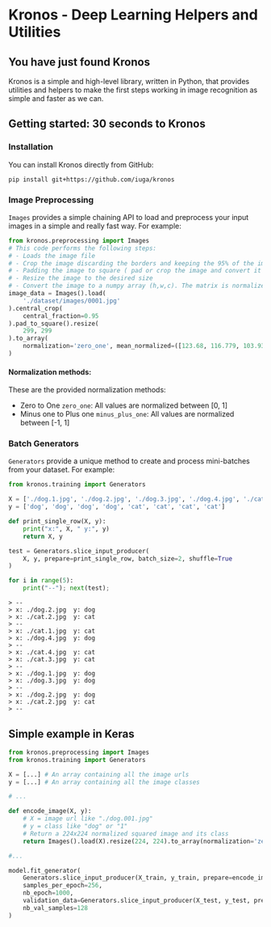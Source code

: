 # Kronos - Deep Learning Helpers and Utilities

## You have just found Kronos
Kronos is a simple and high-level library, written in Python, that provides utilities and helpers to make the first steps working in image recognition as simple and faster as we can.

## Getting started: 30 seconds to Kronos
### Installation
You can install Kronos directly from GitHub:
```
pip install git+https://github.com/iuga/kronos
```

### Image Preprocessing

`Images` provides a simple chaining API to load and preprocess your input images in a simple and really fast way. For example:

```python
from kronos.preprocessing import Images
# This code performs the following steps:
# - Loads the image file
# - Crop the image discarding the borders and keeping the 95% of the image.
# - Padding the image to square ( pad or crop the image and convert it to a square image without change the ratio)
# - Resize the image to the desired size
# - Convert the image to a numpy array (h,w,c). The matrix is normalized (between 0 and 1) and the mean of each channel is substracted
image_data = Images().load(
    './dataset/images/0001.jpg'
).central_crop(
    central_fraction=0.95
).pad_to_square().resize(
    299, 299
).to_array(
    normalization='zero_one', mean_normalized=([123.68, 116.779, 103.939])
)
```

#### Normalization methods:
These are the provided normalization methods:
- Zero to One `zero_one`: All values are normalized between [0, 1]
- Minus one to Plus one `minus_plus_one`: All values are normalized between [-1, 1]

### Batch Generators
`Generators` provide a unique method to create and process mini-batches from your dataset. For example:

```python
from kronos.training import Generators

X = ['./dog.1.jpg', './dog.2.jpg', './dog.3.jpg', './dog.4.jpg', './cat.1.jpg', './cat.2.jpg', './cat.3.jpg', './cat.4.jpg']
y = ['dog', 'dog', 'dog', 'dog', 'cat', 'cat', 'cat', 'cat']

def print_single_row(X, y):
    print("x:", X, " y:", y)
    return X, y

test = Generators.slice_input_producer(
    X, y, prepare=print_single_row, batch_size=2, shuffle=True
)

for i in range(5):
    print("--"); next(test);
```
```
> --
> x: ./dog.2.jpg  y: dog
> x: ./cat.2.jpg  y: cat
> --
> x: ./cat.1.jpg  y: cat
> x: ./dog.4.jpg  y: dog
> --
> x: ./cat.4.jpg  y: cat
> x: ./cat.3.jpg  y: cat
> --
> x: ./dog.1.jpg  y: dog
> x: ./dog.3.jpg  y: dog
> --
> x: ./dog.2.jpg  y: dog
> x: ./cat.2.jpg  y: cat
> --
```

## Simple example in Keras
```python
from kronos.preprocessing import Images
from kronos.training import Generators

X = [...] # An array containing all the image urls
y = [...] # An array containing all the image classes

# ...

def encode_image(X, y):
    # X = image url like "./dog.001.jpg"
    # y = class like "dog" or "1"
    # Return a 224x224 normalized squared image and its class
    return Images().load(X).resize(224, 224).to_array(normalization='zero_one'), y

#...

model.fit_generator(
    Generators.slice_input_producer(X_train, y_train, prepare=encode_image, batch_size=32, shuffle=True),
    samples_per_epoch=256,
    nb_epoch=1000,
    validation_data=Generators.slice_input_producer(X_test, y_test, prepare=encode_image, batch_size=32, shuffle=True),
    nb_val_samples=128
)
```
